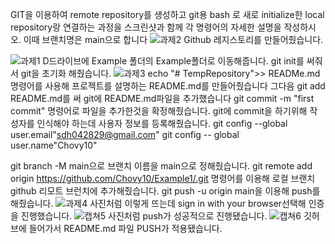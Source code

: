 GIT을 이용하여 remote repository를 생성하고 git용 bash 로 새로 initialize한 local repository랑 연결하는 과정을 스크린샷과 함께 각 명령어의 자세한 설명을 작성하시오. 이때 브랜치명은 main으로 합니다
![과제2](https://github.com/Chovy10/Chovy/assets/162932915/ebe02f54-78d5-4603-b9d1-68e879f1a5b9)
Github 레지스토리를 만들어줬습니다.

![과제1](https://github.com/Chovy10/Chovy/assets/162932915/d41424bc-b93b-43ea-b355-8e0bde44a370)
D드라이브에 Example 폴더의 Example폴더로 이동해줍니다. 
git init를 써줘서 git을 초기화 해줬습니다.
![과제3](https://github.com/Chovy10/Chovy/assets/162932915/aa78d008-4d02-4668-b9aa-2306251f0a5e)
echo "# TempRepository">> READMe.md 명령어를 사용해 프로젝트를 설명하는 README.md를 만들어줬습니다
그다음 git add README.md를 써 git에 README.md파일을 추가했습니다
git commit -m "first commit" 명령어로 파일을 추가한것을 확정해줬습니다. 
git에 commit을 하기위해 작성자를 인식해야 하는데 사용자 정보를 등록해줬습니다.
git config --global user.email"sdh042829@gmail.com"
git config -- global user.name"Chovy10"

git branch -M main으로 브랜치 이름을 main으로 정해줬습니다.
git remote add origin https://github.com/Chovy10/Example1/.git 명령어를 이용해 로컬 브랜치 github 리모트 브런치에 추가해줬습니다.
git push -u origin main을 이용해 push를 해줬습니다.
![과제4](https://github.com/Chovy10/Chovy/assets/162932915/fa155744-b7df-4391-90bc-836d00fb09fb)
사진처럼 이렇게 뜨는데 sign in with your browser선택해 인증을 진행했습니다.
![캡쳐5](https://github.com/Chovy10/Chovy/assets/162932915/c6bcf92b-b22f-488b-b9f6-c390df385e66)
사진처럼 push가 성공적으로 진행됐습니다.
![캡쳐6](https://github.com/Chovy10/Chovy/assets/162932915/96314731-508c-4a0e-80aa-fa924142e4a9)
깃허브에 들어가서 README.md 파일 PUSH가 적용됐습니다.












